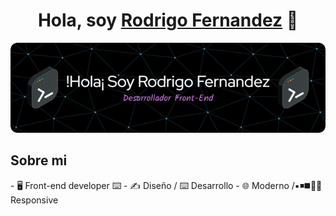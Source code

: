 <div align="center">
<h1 align="center" >Hola, soy <a href="https://rodrigofernandez.vercel.app/">Rodrigo Fernandez</a> 👋</h1>
</div>
<img src="./img/github-header-image.png" alt="portada" border="0" justify-content: center;>

<h2>Sobre mi</h2>
- 🖥️ Front-end developer ⌨️
- ✍️ Diseño / ⌨️ Desarrollo
- 🌐 Moderno /▪️◾◼️🔳📲Responsive

